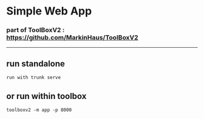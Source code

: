 # Simple Web App



### part of ToolBoxV2 : https://github.com/MarkinHaus/ToolBoxV2


--------
## run standalone
```
run with trunk serve 
```

## or run within toolbox 

```
toolboxv2 -m app -p 8000
```
